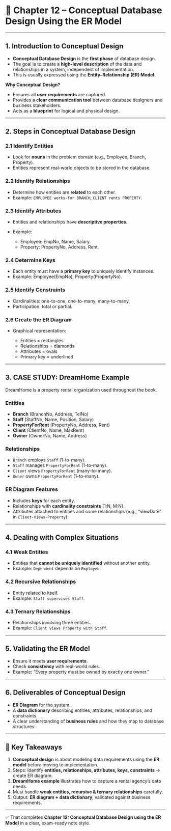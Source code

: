 
# 📘 Chapter 12 – Conceptual Database Design Using the ER Model

---

## 1. Introduction to Conceptual Design

* **Conceptual Database Design** is the **first phase** of database design.
* The goal is to create a **high-level description** of the data and relationships in a system, independent of implementation.
* This is usually expressed using the **Entity–Relationship (ER) Model**.

**Why Conceptual Design?**

* Ensures all **user requirements** are captured.
* Provides a **clear communication tool** between database designers and business stakeholders.
* Acts as a **blueprint** for logical and physical design.

---

## 2. Steps in Conceptual Database Design

### 2.1 Identify Entities

* Look for **nouns** in the problem domain (e.g., Employee, Branch, Property).
* Entities represent real-world objects to be stored in the database.

### 2.2 Identify Relationships

* Determine how entities are **related** to each other.
* Example: `EMPLOYEE works-for BRANCH`, `CLIENT rents PROPERTY`.

### 2.3 Identify Attributes

* Entities and relationships have **descriptive properties**.
* Example:

  * Employee: EmpNo, Name, Salary.
  * Property: PropertyNo, Address, Rent.

### 2.4 Determine Keys

* Each entity must have a **primary key** to uniquely identify instances.
* Example: Employee(EmpNo), Property(PropertyNo).

### 2.5 Identify Constraints

* Cardinalities: one-to-one, one-to-many, many-to-many.
* Participation: total or partial.

### 2.6 Create the ER Diagram

* Graphical representation:

  * Entities = rectangles
  * Relationships = diamonds
  * Attributes = ovals
  * Primary key = underlined

---

## 3. CASE STUDY: DreamHome Example

DreamHome is a property rental organization used throughout the book.

### Entities

* **Branch** (BranchNo, Address, TelNo)
* **Staff** (StaffNo, Name, Position, Salary)
* **PropertyForRent** (PropertyNo, Address, Rent)
* **Client** (ClientNo, Name, MaxRent)
* **Owner** (OwnerNo, Name, Address)

### Relationships

* `Branch` employs `Staff` (1-to-many).
* `Staff` manages `PropertyForRent` (1-to-many).
* `Client` views `PropertyForRent` (many-to-many).
* `Owner` owns `PropertyForRent` (1-to-many).

### ER Diagram Features

* Includes **keys** for each entity.
* Relationships with **cardinality constraints** (1\:N, M\:N).
* Attributes attached to entities and some relationships (e.g., “viewDate” in `Client-Views-Property`).

---

## 4. Dealing with Complex Situations

### 4.1 Weak Entities

* Entities that **cannot be uniquely identified** without another entity.
* Example: `Dependent` depends on `Employee`.

### 4.2 Recursive Relationships

* Entity related to itself.
* Example: `Staff supervises Staff`.

### 4.3 Ternary Relationships

* Relationships involving three entities.
* Example: `Client views Property with Staff`.

---

## 5. Validating the ER Model

* Ensure it meets **user requirements**.
* Check **consistency** with real-world rules.
* Example: “Every property must be owned by exactly one owner.”

---

## 6. Deliverables of Conceptual Design

* **ER Diagram** for the system.
* A **data dictionary** describing entities, attributes, relationships, and constraints.
* A clear understanding of **business rules** and how they map to database structures.

---

## 🔑 Key Takeaways

1. **Conceptual design** is about modeling data requirements using the **ER model** before moving to implementation.
2. Steps: Identify **entities, relationships, attributes, keys, constraints** → create ER diagram.
3. **DreamHome example** illustrates how to capture a rental agency’s data needs.
4. Must handle **weak entities, recursive & ternary relationships** carefully.
5. Output: **ER diagram + data dictionary**, validated against business requirements.

---

✅ That completes **Chapter 12: Conceptual Database Design using the ER Model** in a clear, exam-ready note style.

